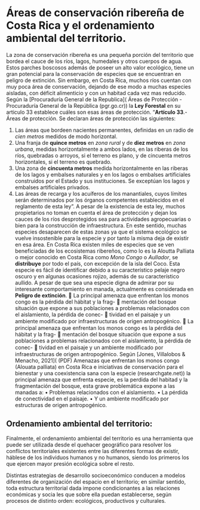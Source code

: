 # Áreas de conservación ribereña de Costa Rica y el ordenamiento ambiental del territorio.
La zona de conservación ribereña es una pequeña porción del territorio que bordea el cauce de los ríos, lagos, humedales y otros cuerpos de agua. Estos parches boscosos además de poseer un alto valor ecológico, tiene un gran potencial para la conservación de especies que se encuentran en peligro de extinción. Sin embargo, en Costa Rica, muchos ríos cuentan con muy poca área de conservación, dejando de ese modo a muchas especies aisladas, con déficit alimenticio y con un habitad cada vez mas reducido. Según la [Procuraduría General de la Republica]( Áreas de Protección - Procuraduría General de la República (pgr.go.cr)) la **Ley Forestal** en su articulo 33 establece cuáles son esas áreas de protección. 
“**Artículo 33**.- Áreas de protección. Se declaran áreas de protección las siguientes:
1. Las áreas que bordeen nacientes permanentes, definidas en un radio de _cien metros_ medidos de modo horizontal.
2. Una franja de **quince metros** en *zona rural* y de **diez metros** en *zona urbana*, medidas horizontalmente a ambos lados, en las riberas de los ríos, quebradas o arroyos, si el terreno es plano, y de cincuenta metros horizontales, si el terreno es quebrado.
3. Una zona de **cincuenta metros** medida horizontalmente en las riberas de los lagos y embalses naturales y en los lagos o embalses artificiales construidos por el Estado y sus instituciones. Se exceptúan los lagos y embalses artificiales privados.
4. Las áreas de recarga y los acuíferos de los manantiales, cuyos límites serán determinados por los órganos competentes establecidos en el reglamento de esta ley”.
A pesar de la existencia de esta ley, muchos propietarios no toman en cuenta el área de protección y dejan los cauces de los ríos desprotegidos sea para actividades agropecuarias o bien para la construcción de infraestructura. En este sentido, muchas especies desaparecen de estas zonas ya que el sistema ecológico se vuelve insostenible para la especie y por tanto la misma deja de existir en esa área. 
En Costa Rica existen miles de especies que se ven beneficiadas de los ecosistemas ribereños, como lo es la Aloutta Palliata o mejor conocido en Costa Rica como _Mono_ _Congo_ o _Aullador_, se **distribuye** por todo el país, con excepción de la isla del Coco. Esta especie es fácil de identificar debido a su característico pelaje negro oscuro y en algunas ocasiones rojizo, además de su característico aullido. A pesar de que sea una especie digna de admirar por su interesante comportamiento en manada, actualmente es considerada en **Peligro de extinción**. 
	La principal amenaza que enfrentan los monos congo es la pérdida del hábitat y la frag-
	mentación del bosque situación que expone a sus poblaciones a problemas relacionados con el aislamiento, la pérdida de conec-
	tividad en el paisaje y un ambiente modiﬁcado por infraestructuras de origen antropogénico.
	La principal amenaza que enfrentan los monos congo es la pérdida del hábitat y la frag-
	mentación del bosque situación que expone a sus poblaciones a problemas relacionados con el aislamiento, la pérdida de conec-
	tividad en el paisaje y un ambiente modiﬁcado por infraestructuras de origen antropogénico.
Según [Jones, Villalobos & Menacho, 2021]( (PDF) Amenazas que enfrentan los monos congo (Alouata palliata) en Costa Rica e iniciativas de conservación para el bienestar y una coexistencia sana con la especie (researchgate.net)) la principal amenaza que enfrenta especie, es la perdida del habitad y la fragmentación del bosque, esta grave problemática expone a las manadas a:
•	Problemas relacionados con el aislamiento.
•	La pérdida de conectividad en el paisaje. 
•	Y un ambiente modificado por estructuras de origen antropogénico. 
## Ordenamiento ambiental del territorio:
Finalmente, el ordenamiento ambiental del territorio es una herramienta que puede ser utilizada desde el quehacer geográfico para resolver los conflictos territoriales existentes entre las diferentes formas de existir, háblese de los individuos humanos y no humanos, siendo los primeros los que ejercen mayor presión ecológica sobre el resto. 


Distintas estrategias de desarrollo socioeconómico conducen a modelos diferentes de organización del espacio en el territorio; en similar sentido, toda estructura territorial dada impone condicionantes a las relaciones económicas y socia les que sobre ella puedan establecerse, según procesos de distinto orden: ecológicos, productivos y culturales.

